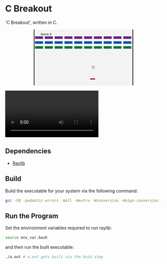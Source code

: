 # C Breakout

'C Breakout', written in C.

<p align ="center" width="100%">
    <img src="./assets/demo.gif" />
</p>

![demo-video](./assets/demo.mp4)

## Dependencies

- [Raylib](https://www.raylib.com/)


## Build

Build the executable for your system via the following command:

```bash
gcc -O0 -pedantic-errors -Wall -Wextra -Wconversion -Wsign-conversion -ggdb -lraylib -lGL -lm -lpthread -ldl -lrt -lX11 ./src/util.c ./src/main.c
```

## Run the Program

Set the environment variables required to run raylib:

```bash
source env_var.bash
```

and then run the built executable:

```bash
./a.out # a.out gets built via the buid step
```
